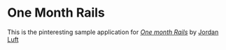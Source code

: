 # One Month Rails

This is the pinteresting sample application for
[*One month Rails*](http://onemonthrails.com)
by [Jordan Luft](http://jorluft.com)